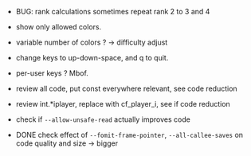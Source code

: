 * BUG: rank calculations sometimes repeat rank 2 to 3 and 4

* show only allowed colors.
* variable number of colors ? -> difficulty adjust
* change keys to up-down-space, and q to quit.
* per-user keys ? Mbof.


* review all code, put const everywhere relevant, see code reduction
* review int.*iplayer, replace with cf_player_i, see if code reduction
* check if `--allow-unsafe-read` actually improves code
* DONE check effect of `--fomit-frame-pointer`, `--all-callee-saves` on code quality and size -> bigger
